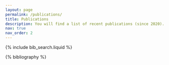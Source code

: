 ```yaml
---
layout: page
permalink: /publications/
title: Publications
description: You will find a list of recent publications (since 2020). You can also check my [Scholar profile](https://scholar.google.com/citations?user=JadlFKYAAAAJ&hl=en) for older ones.
nav: true
nav_order: 2
---
```


<!-- _pages/publications.md -->

<!-- Bibsearch Feature -->

{% include bib_search.liquid %}

<div class="publications">

{% bibliography %}

</div>
